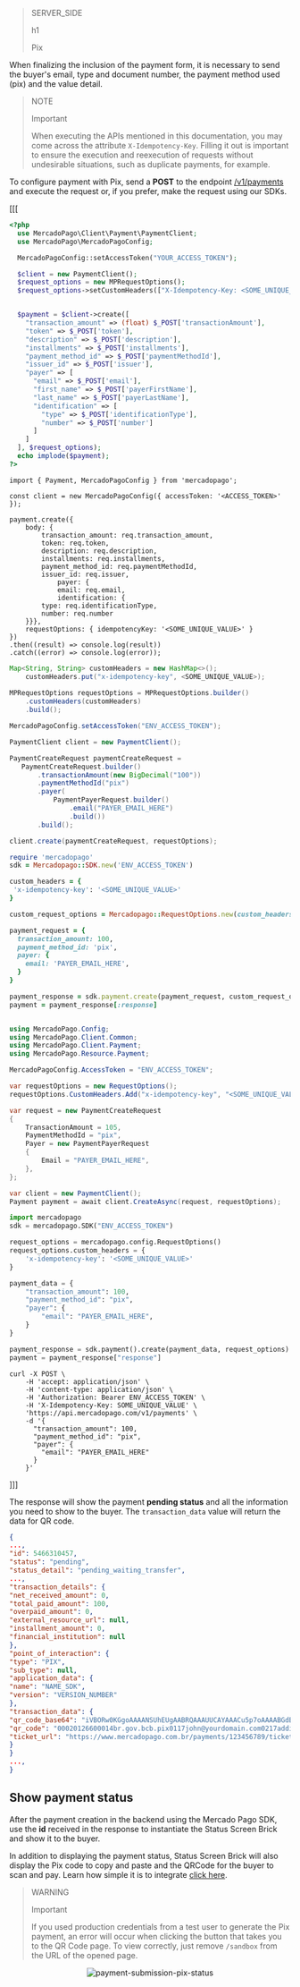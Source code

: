 > SERVER_SIDE
>
> h1
>
> Pix

When finalizing the inclusion of the payment form, it is necessary to send the buyer's email, type and document number, the payment method used (pix) and the value detail.

> NOTE
> 
> Important
>
> When executing the APIs mentioned in this documentation, you may come across the attribute `X-Idempotency-Key`. Filling it out is important to ensure the execution and reexecution of requests without undesirable situations, such as duplicate payments, for example. 

To configure payment with Pix, send a **POST** to the endpoint [/v1/payments](/developers/en/reference/payments/_payments/post) and execute the request or, if you prefer, make the request using our SDKs.

[[[
```php
<?php
  use MercadoPago\Client\Payment\PaymentClient;
  use MercadoPago\MercadoPagoConfig;

  MercadoPagoConfig::setAccessToken("YOUR_ACCESS_TOKEN");

  $client = new PaymentClient();
  $request_options = new MPRequestOptions();
  $request_options->setCustomHeaders(["X-Idempotency-Key: <SOME_UNIQUE_VALUE>"]);


  $payment = $client->create([
    "transaction_amount" => (float) $_POST['transactionAmount'],
    "token" => $_POST['token'],
    "description" => $_POST['description'],
    "installments" => $_POST['installments'],
    "payment_method_id" => $_POST['paymentMethodId'],
    "issuer_id" => $_POST['issuer'],
    "payer" => [
      "email" => $_POST['email'],
      "first_name" => $_POST['payerFirstName'],
      "last_name" => $_POST['payerLastName'],
      "identification" => [
        "type" => $_POST['identificationType'],
        "number" => $_POST['number']
      ]
    ]
  ], $request_options);
  echo implode($payment);
?>
```
```node
import { Payment, MercadoPagoConfig } from 'mercadopago';

const client = new MercadoPagoConfig({ accessToken: '<ACCESS_TOKEN>' });

payment.create({
    body: { 
        transaction_amount: req.transaction_amount,
        token: req.token,
        description: req.description,
        installments: req.installments,
        payment_method_id: req.paymentMethodId,
        issuer_id: req.issuer,
            payer: {
            email: req.email,
            identification: {
        type: req.identificationType,
        number: req.number
    }}},
    requestOptions: { idempotencyKey: '<SOME_UNIQUE_VALUE>' }
})
.then((result) => console.log(result))
.catch((error) => console.log(error));
```
```java
Map<String, String> customHeaders = new HashMap<>();
    customHeaders.put("x-idempotency-key", <SOME_UNIQUE_VALUE>);
 
MPRequestOptions requestOptions = MPRequestOptions.builder()
    .customHeaders(customHeaders)
    .build();

MercadoPagoConfig.setAccessToken("ENV_ACCESS_TOKEN");

PaymentClient client = new PaymentClient();

PaymentCreateRequest paymentCreateRequest =
   PaymentCreateRequest.builder()
       .transactionAmount(new BigDecimal("100"))
       .paymentMethodId("pix")
       .payer(
           PaymentPayerRequest.builder()
               .email("PAYER_EMAIL_HERE")
               .build())
       .build();

client.create(paymentCreateRequest, requestOptions);
```
```ruby
require 'mercadopago'
sdk = Mercadopago::SDK.new('ENV_ACCESS_TOKEN')

custom_headers = {
 'x-idempotency-key': '<SOME_UNIQUE_VALUE>'
}

custom_request_options = Mercadopago::RequestOptions.new(custom_headers: custom_headers)

payment_request = {
  transaction_amount: 100,
  payment_method_id: 'pix',
  payer: {
    email: 'PAYER_EMAIL_HERE',
  }
}

payment_response = sdk.payment.create(payment_request, custom_request_options)
payment = payment_response[:response]

```
```csharp

using MercadoPago.Config;
using MercadoPago.Client.Common;
using MercadoPago.Client.Payment;
using MercadoPago.Resource.Payment;

MercadoPagoConfig.AccessToken = "ENV_ACCESS_TOKEN";

var requestOptions = new RequestOptions();
requestOptions.CustomHeaders.Add("x-idempotency-key", "<SOME_UNIQUE_VALUE>");

var request = new PaymentCreateRequest
{
    TransactionAmount = 105,
    PaymentMethodId = "pix",
    Payer = new PaymentPayerRequest
    {
        Email = "PAYER_EMAIL_HERE",
    },
};

var client = new PaymentClient();
Payment payment = await client.CreateAsync(request, requestOptions);

```
```python
import mercadopago
sdk = mercadopago.SDK("ENV_ACCESS_TOKEN")

request_options = mercadopago.config.RequestOptions()
request_options.custom_headers = {
    'x-idempotency-key': '<SOME_UNIQUE_VALUE>'
}

payment_data = {
    "transaction_amount": 100,
    "payment_method_id": "pix",
    "payer": {
        "email": "PAYER_EMAIL_HERE",
    }
}

payment_response = sdk.payment().create(payment_data, request_options)
payment = payment_response["response"]
```
```curl
curl -X POST \
    -H 'accept: application/json' \
    -H 'content-type: application/json' \
    -H 'Authorization: Bearer ENV_ACCESS_TOKEN' \
    -H 'X-Idempotency-Key: SOME_UNIQUE_VALUE' \
    'https://api.mercadopago.com/v1/payments' \
    -d '{
      "transaction_amount": 100,
      "payment_method_id": "pix",
      "payer": {
        "email": "PAYER_EMAIL_HERE"
      }
    }'
```
]]]

The response will show the payment **pending status** and all the information you need to show to the buyer. The `transaction_data` value will return the data for QR code.

```json
{
...,
"id": 5466310457,
"status": "pending",
"status_detail": "pending_waiting_transfer",
...,
"transaction_details": {
"net_received_amount": 0,
"total_paid_amount": 100,
"overpaid_amount": 0,
"external_resource_url": null,
"installment_amount": 0,
"financial_institution": null
},
"point_of_interaction": {
"type": "PIX",
"sub_type": null,
"application_data": {
"name": "NAME_SDK",
"version": "VERSION_NUMBER"
},
"transaction_data": {
"qr_code_base64": "iVBORw0KGgoAAAANSUhEUgAABRQAAAUUCAYAAACu5p7oAAAABGdBTUEAALGPC/xhBQAAAAFzUkdCAK7OHOkAAAAgY0hSTQAAeiYAAICEAAD6AAAAgOgAAHUwAADqYAAAOpgAABdwnLpRPAAAIABJREFUeJzs2luO3LiWQNFmI+Y/Zd6vRt36KGNXi7ZOBtcagHD4kNLeiLX33v8DAAAAABD879sDAAAAAAA/h6AIAAAAAGSCIgAAAACQCYoAAAAAQCYoAgAAAACZoAgAAAAAZIIiAAAAAJAJigAAAABAJigCAAAAAJmgCAAAAABkgiIAAAAAkAmKAAAAAEAmKAIAAAAAmaAIAAAAAGSCIgAAAACQCYoAAAAAQCYoAgAAAACZoAgAAAAAZIIiAAAAAJAJigAAAABAJigCA...",
"qr_code": "00020126600014br.gov.bcb.pix0117john@yourdomain.com0217additional data520400005303986540510.005802BR5913Maria Silva6008Brasilia62070503***6304E2CA",
"ticket_url": "https://www.mercadopago.com.br/payments/123456789/ticket?caller_id=123456&hash=123e4567-e89b-12d3-a456-426655440000"
}
}
...,
}
```

## Show payment status

After the payment creation in the backend using the Mercado Pago SDK, use the **id** received in the response to instantiate the Status Screen Brick and show it to the buyer.

In addition to displaying the payment status, Status Screen Brick will also display the Pix code to copy and paste and the QRCode for the buyer to scan and pay. Learn how simple it is to integrate [click here](/developers/en/docs/checkout-bricks/status-screen-brick/configure-integration).

> WARNING
>
> Important
>
> If you used production credentials from a test user to generate the Pix payment, an error will occur when clicking the button that takes you to the QR Code page. To view correctly, just remove `/sandbox` from the URL of the opened page.

<center>

![payment-submission-pix-status](checkout-bricks/payment-submission-pix-status-en.jpg)

</center>